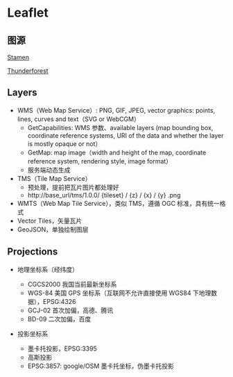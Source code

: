# Leaflet

## 图源

[Stamen](https://maps.stamen.com/#toner/12/37.7706/-122.3782)

[Thunderforest](https://www.thunderforest.com/terms/)

## Layers

* WMS（Web Map Service）: PNG, GIF, JPEG, vector graphics: points, lines, curves and text（SVG or WebCGM）
  - GetCapabilities: WMS 参数、available layers (map bounding box, coordinate reference systems, URI of the data and whether the layer is mostly opaque or not）
  - GetMap: map image（width and height of the map, coordinate reference system, rendering style, image format）
  - 服务端动态生成
* TMS（Tile Map Service）
  - 预处理，提前把瓦片图片都处理好
  - http://base_url/tms/1.0.0/ {tileset} / {z} / {x} / {y} .png
* WMTS（Web Map Tile Service），类似 TMS，遵循 OGC 标准，具有统一格式
* Vector Tiles，矢量瓦片
* GeoJSON，单独绘制图层

## Projections

* 地理坐标系（经纬度）
  - CGCS2000 我国当前最新坐标系
  - WGS-84 美国 GPS 坐标系（互联网不允许直接使用 WGS84 下地理数据），EPSG:4326
  - GCJ-02 首次加偏，高德、腾讯
  - BD-09 二次加偏，百度

* 投影坐标系
  - 墨卡托投影，EPSG:3395
  - 高斯投影
  - EPSG:3857: google/OSM 墨卡托坐标，伪墨卡托投影









